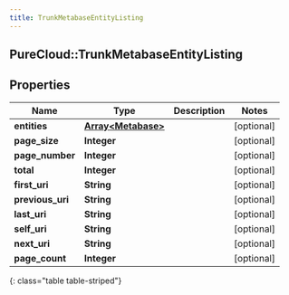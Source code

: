 ```yaml
---
title: TrunkMetabaseEntityListing
---
```

## PureCloud::TrunkMetabaseEntityListing

## Properties

|Name | Type | Description | Notes|
|------------ | ------------- | ------------- | -------------|
| **entities** | [**Array&lt;Metabase&gt;**](Metabase.html) |  | [optional] |
| **page_size** | **Integer** |  | [optional] |
| **page_number** | **Integer** |  | [optional] |
| **total** | **Integer** |  | [optional] |
| **first_uri** | **String** |  | [optional] |
| **previous_uri** | **String** |  | [optional] |
| **last_uri** | **String** |  | [optional] |
| **self_uri** | **String** |  | [optional] |
| **next_uri** | **String** |  | [optional] |
| **page_count** | **Integer** |  | [optional] |
{: class="table table-striped"}


